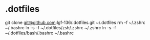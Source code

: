 # .dotfiles

git  clone git@github.com:lgf-136/.dotfiles.git ~/.dotfiles
rm -f ~/.zshrc ~/.bashrc
ln -s -f ~/.dotfiles/zsh/.zshrc  ~/.zshrc
ln -s -f ~/.dotfiles/bash/.bashrc  ~/.bashrc

